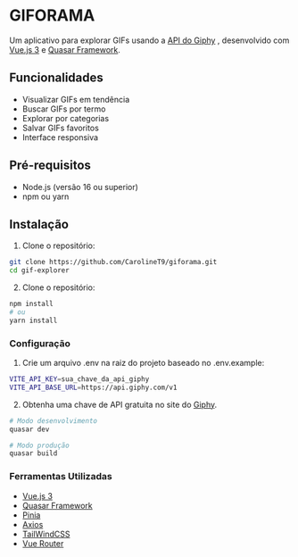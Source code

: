 # GIFORAMA

Um aplicativo para explorar GIFs usando a [API do Giphy](https://giphy.com) , desenvolvido com [Vue.js 3](https://vuejs.org)  e [Quasar Framework](https://quasar.dev).

## Funcionalidades

- Visualizar GIFs em tendência
- Buscar GIFs por termo
- Explorar por categorias
- Salvar GIFs favoritos
- Interface responsiva

## Pré-requisitos

- Node.js (versão 16 ou superior)
- npm ou yarn

## Instalação

1. Clone o repositório:
```bash
git clone https://github.com/CarolineT9/giforama.git
cd gif-explorer
```
2. Clone o repositório:
```bash
npm install
# ou
yarn install

```

### Configuração
1. Crie um arquivo .env na raiz do projeto baseado no .env.example:
```bash VITE_API_KEY=sua_chave_da_api_giphy
VITE_API_KEY=sua_chave_da_api_giphy
VITE_API_BASE_URL=https://api.giphy.com/v1

```
2. Obtenha uma chave de API gratuita no site do [Giphy](https://giphy.com).
```bash
# Modo desenvolvimento
quasar dev

# Modo produção
quasar build
```
### Ferramentas Utilizadas

- [Vue.js 3](https://vuejs.org)
- [Quasar Framework](https://quasar.dev)
- [Pinia](https://pinia.vuejs.org)
- [Axios](https://axios-http.com/ptbr/docs/intro)
- [TailWindCSS](https://tailwindcss.com)
- [Vue Router](https://router.vuejs.org)
